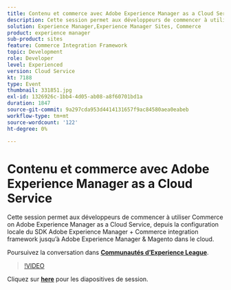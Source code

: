 ```yaml
---
title: Contenu et commerce avec Adobe Experience Manager as a Cloud Service
description: Cette session permet aux développeurs de commencer à utiliser Commerce on Adobe Experience Manager as a Cloud Service, depuis la configuration locale du SDK Adobe Experience Manager + Commerce integration framework jusqu’à Adobe Experience Manager & Magento dans le cloud. Cette session a été diffusée dans le cadre d’un événement de contenu Adobe Developers Live.
solution: Experience Manager,Experience Manager Sites, Commerce
product: experience manager
sub-product: sites
feature: Commerce Integration Framework
topic: Development
role: Developer
level: Experienced
version: Cloud Service
kt: 7188
type: Event
thumbnail: 331851.jpg
exl-id: 1326926c-1bb4-4d05-ab08-a8f60701bd1a
duration: 1847
source-git-commit: 9a297cda953d4414131657f9ac84580aea0eabeb
workflow-type: tm+mt
source-wordcount: '122'
ht-degree: 0%

---
```


# Contenu et commerce avec Adobe Experience Manager as a Cloud Service

Cette session permet aux développeurs de commencer à utiliser Commerce on Adobe Experience Manager as a Cloud Service, depuis la configuration locale du SDK Adobe Experience Manager + Commerce integration framework jusqu’à Adobe Experience Manager &amp; Magento dans le cloud.

Poursuivez la conversation dans **[Communautés d’Experience League](https://adobe.ly/36Yd3v6)**.

>[!VIDEO](https://video.tv.adobe.com/v/331851/?quality=12&learn=on&hidetitle=true)

Cliquez sur **[here](/help/adobe-developers-live/assets/content-commerce.pdf)** pour les diapositives de session.
